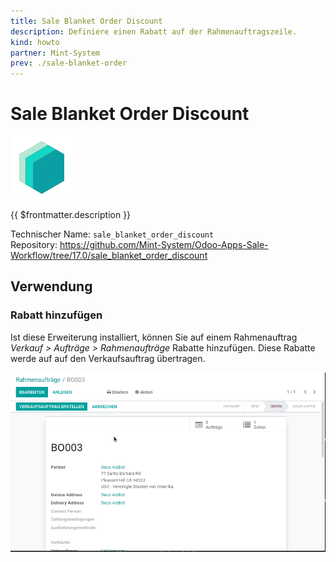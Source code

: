 ```yaml
---
title: Sale Blanket Order Discount
description: Definiere einen Rabatt auf der Rahmenauftragszeile.
kind: howto
partner: Mint-System
prev: ./sale-blanket-order
---
```

# Sale Blanket Order Discount
![icon_oms_box](attachments/icons_odoo_mint_system.png)

{{ $frontmatter.description }}

Technischer Name: `sale_blanket_order_discount`\
Repository: <https://github.com/Mint-System/Odoo-Apps-Sale-Workflow/tree/17.0/sale_blanket_order_discount>

## Verwendung

### Rabatt hinzufügen

Ist diese Erweiterung installiert, können Sie auf einem Rahmenauftrag *Verkauf > Aufträge > Rahmenaufträge* Rabatte hinzufügen. Diese Rabatte werde auf auf den Verkaufsauftrag übertragen.

![Sale Blanket Order Discount](attachments/Sale%20Blanket%20Order%20Discount.gif)
